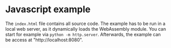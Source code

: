 # Javascript example

The `index.html` file contains all source code. The example has to be run in a
local web server, as it dynamically loads the WebAssembly module. You can  start
for example via `python -m http.server`. Afterwards, the example can be access
at "http://localhost:8080". 
